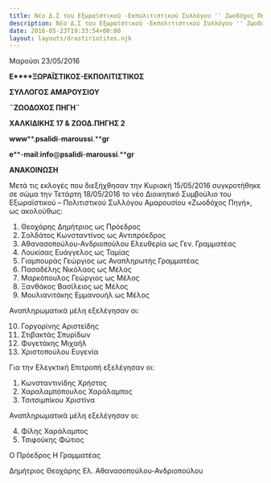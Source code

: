```yaml
---
title: Νέο Δ.Σ του Εξωραϊστικού -Εκπολιτιστικού Συλλόγου '' Ζωοδόχος Πηγή "μετά τις εκλογές στις  15/05/2016
description: Νέο Δ.Σ του Εξωραϊστικού -Εκπολιτιστικού Συλλόγου '' Ζωοδόχος Πηγή "μετά τις εκλογές στις  15/05/2016
date: 2016-05-23T19:33:54+00:00
layout: layouts/drastiriotites.njk
---
```


<!-- excerpt -->
 Μαρούσι 23/05/2016

**E****ΞΩΡΑΪΣΤΙΚΟΣ-ΕΚΠΟΛΙΤΙΣΤΙΚΟΣ**

**ΣΥΛΛΟΓΟΣ ΑΜΑΡΟΥΣΙΟΥ**

**¨ΖΩΟΔΟΧΟΣ ΠΗΓΗ¨**

**ΧΑΛΚΙΔΙΚΗΣ 17 &amp; ΖΩΟΔ.ΠΗΓΗΣ 2**

**www****.****psalidi****-****maroussi****.****gr**

**e****-****mail****:****info****@****psalidi****-****maroussi****.****gr**

**ΑΝΑΚΟΙΝΩΣΗ**

Μετά τις εκλογές που διεξήχθησαν την Κυριακή 15/05/2016 συγκροτήθηκε σε σώμα την Τετάρτη 18/05/2016 το νέο Διοικητικό Συμβούλιο του Εξωραϊστικού – Πολιτιστικού Συλλόγου Αμαρουσίου «Ζωοδόχος Πηγή», ως ακολούθως:

1. Θεοχάρης Δημήτριος ως Πρόεδρος
2. Σολδάτος Κωνσταντίνος ως Αντιπρόεδρος
3. Αθανασοπούλου-Ανδριοπούλου Ελευθερία ως Γεν. Γραμματέας
4. Λουκίσας Ευάγγελος ως Ταμίας
5. Γιαμπουράς Γεώργιος ως Αναπληρωτής Γραμματέας
6. Πασαδέλης Νικόλαος ως Μέλος
7. Μαρκόπουλος Γεώργιος ως Μέλος
8. Ξανθάκος Βασίλειος ως Μέλος
9. Μουλιανιτάκης Εμμανουήλ ως Μέλος

Αναπληρωματικά μέλη εξελέγησαν οι:

10. Γοργορίνης Αριστείδης
11. Στιβακτάς Σπυρίδων
12. Φυγετάκης Μιχαήλ
13. Χριστοπούλου Ευγενία

Για την Ελεγκτική Επιτροπή εξελέγησαν οι:

1. Κωνσταντινίδης Χρήστος
2. Χαραλαμπόπουλος Χαράλαμπος
3. Τσιτσιμπίκου Χριστίνα

Αναπληρωματικά μέλη εξελέγησαν οι:

4. Φίλης Χαράλαμπος
5. Τσιφούκης Φώτιος

 Ο Πρόεδρος Η Γραμματέας

Δημήτριος Θεοχάρης Ελ. Αθανασοπούλου-Ανδριοπούλου
